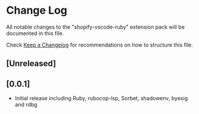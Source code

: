 # Change Log

All notable changes to the "shopify-vscode-ruby" extension pack will be documented in this file.

Check [Keep a Changelog](http://keepachangelog.com/) for recommendations on how to structure this file.

## [Unreleased]

## [0.0.1]

- Initial release including Ruby, rubocop-lsp, Sorbet, shadowenv, byesig and rdbg
